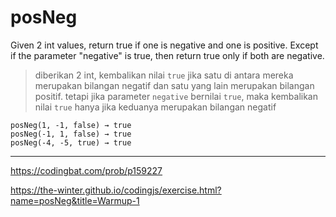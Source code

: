 # posNeg

Given 2 int values, return true if one is negative and one is positive. Except if the parameter "negative" is true, then return true only if both are negative.

> diberikan 2 int, kembalikan nilai `true` jika satu di antara mereka merupakan bilangan negatif dan satu yang lain merupakan bilangan positif. tetapi jika parameter `negative` bernilai `true`, maka kembalikan nilai `true` hanya jika keduanya merupakan bilangan negatif

```
posNeg(1, -1, false) → true
posNeg(-1, 1, false) → true
posNeg(-4, -5, true) → true
```

---

https://codingbat.com/prob/p159227

https://the-winter.github.io/codingjs/exercise.html?name=posNeg&title=Warmup-1
